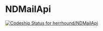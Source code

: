 NDMailApi
=========

[ ![Codeship Status for herrhound/NDMailApi](https://www.codeship.io/projects/a9a88040-c6c2-0131-263f-6699835d5c37/status)](https://www.codeship.io/projects/22090)
